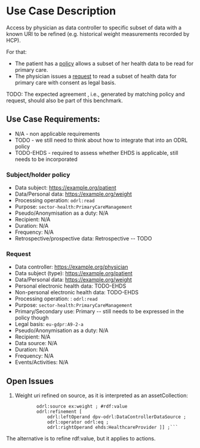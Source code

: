 # Use Case Description

Access by physician as data controller to specific subset of data with a known URI to be refined (e.g. historical weight measurements recorded by HCP).

For that:
- The patient has a [policy](policy-02-refinedURI.ttl) allows a subset of her health data to be read for primary care.
- The physician issues a [request](request-02-refinedURI.ttl) to read a subset of health data for primary care with consent as legal basis.

TODO: The expected agreement , i.e., generated by matching policy and request, should also be part of this benchmark.

## Use Case Requirements:

- N/A - non applicable requirements
- TODO - we still need to think about how to integrate that into an ODRL policy
- TODO-EHDS - required to assess whether EHDS is applicable, still needs to be incorporated 

### Subject/holder policy

- Data subject: <https://example.org/patient>
- Data/Personal data: <https://example.org/weight>
- Processing operation: `odrl:read`
- Purpose: `sector-health:PrimaryCareManagement`
- Pseudo/Anonymisation as a duty: N/A
- Recipient: N/A
- Duration: N/A
- Frequency: N/A
- Retrospective/prospective data: Retrospective -- TODO

### Request

- Data controller: <https://example.org/physician>
- Data subject (type): <https://example.org/patient>
- Data/Personal data: <https://example.org/weight>
- Personal electronic health data: TODO-EHDS
- Non-personal electronic health data: TODO-EHDS
- Processing operation: : `odrl:read`
- Purpose: `sector-health:PrimaryCareManagement`
- Primary/Secondary use: Primary -- still needs to be expressed in the policy though
- Legal basis: `eu-gdpr:A9-2-a`
- Pseudo/Anonymisation as a duty: N/A
- Recipient: N/A
- Data source: N/A
- Duration: N/A
- Frequency: N/A
- Events/Activities: N/A

## Open Issues

1. Weight uri refined on source, as it is interpreted as an assetCollection: 
    ```odrl:target [
            odrl:source ex:weight ; #rdf:value
            odrl:refinement [
                odrl:leftOperand dpv-odrl:DataControllerDataSource ;
                odrl:operator odrl:eq ;
                odrl:rightOperand ehds:HealthcareProvider ]] ;```

The alternative is to refine rdf:value, but it applies to actions.